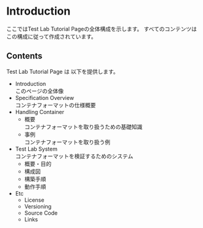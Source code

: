 # Introduction

ここではTest Lab Tutorial Pageの全体構成を示します。
すべてのコンテンツはこの構成に従って作成されています。

## Contents

Test Lab Tutorial Page は 以下を提供します。

  - Introduction  
    このページの全体像  
  - Specification Overview  
    コンテナフォーマットの仕様概要
  - Handling Container  
    - 概要  
    コンテナフォーマットを取り扱うための基礎知識
    - 事例  
    コンテナフォーマットを取り扱う例
  - Test Lab System  
    コンテナフォーマットを検証するためのシステム
    - 概要・目的
    - 構成図
    - 構築手順
    - 動作手順
  - Etc
    - License
    - Versioning
    - Source Code
    - Links
